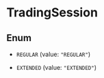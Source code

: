 

# TradingSession

## Enum


* `REGULAR` (value: `"REGULAR"`)

* `EXTENDED` (value: `"EXTENDED"`)



